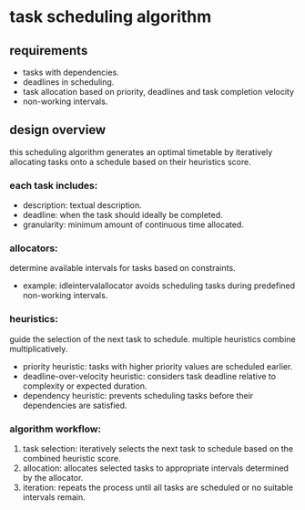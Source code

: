 # task scheduling algorithm

## requirements

- tasks with dependencies.
- deadlines in scheduling.
- task allocation based on priority, deadlines and task completion velocity
- non-working intervals.

## design overview

this scheduling algorithm generates an optimal timetable by iteratively allocating tasks onto a schedule based on their
heuristics score.

### each task includes:

- description: textual description.
- deadline: when the task should ideally be completed.
- granularity: minimum amount of continuous time allocated.

### allocators:

determine available intervals for tasks based on constraints.

- example: idleintervalallocator avoids scheduling tasks during predefined non-working intervals.

### heuristics:

guide the selection of the next task to schedule. multiple heuristics combine multiplicatively.

- priority heuristic: tasks with higher priority values are scheduled earlier.
- deadline-over-velocity heuristic: considers task deadline relative to complexity or expected duration.
- dependency heuristic: prevents scheduling tasks before their dependencies are satisfied.

### algorithm workflow:

1. task selection: iteratively selects the next task to schedule based on the combined heuristic score.
2. allocation: allocates selected tasks to appropriate intervals determined by the allocator.
3. iteration: repeats the process until all tasks are scheduled or no suitable intervals remain.
